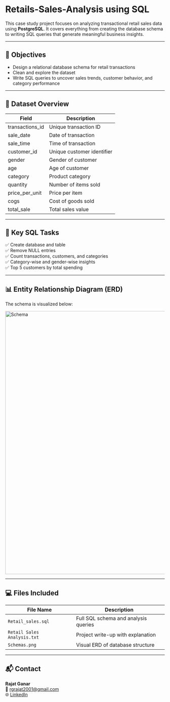 # Retails-Sales-Analysis using SQL

This case study project focuses on analyzing transactional retail sales data using **PostgreSQL**. It covers everything from creating the database schema to writing SQL queries that generate meaningful business insights.

---

## 📌 Objectives

- Design a relational database schema for retail transactions  
- Clean and explore the dataset  
- Write SQL queries to uncover sales trends, customer behavior, and category performance  

---

## 🧾 Dataset Overview

| Field           | Description                          |
|----------------|--------------------------------------|
| transactions_id| Unique transaction ID                |
| sale_date       | Date of transaction                  |
| sale_time       | Time of transaction                  |
| customer_id     | Unique customer identifier           |
| gender          | Gender of customer                   |
| age             | Age of customer                      |
| category        | Product category                     |
| quantity        | Number of items sold                 |
| price_per_unit  | Price per item                       |
| cogs            | Cost of goods sold                   |
| total_sale      | Total sales value                    |

---

## 🧠 Key SQL Tasks

✅ Create database and table  
✅ Remove NULL entries  
✅ Count transactions, customers, and categories  
✅ Category-wise and gender-wise insights  
✅ Top 5 customers by total spending  

---

## 📊 Entity Relationship Diagram (ERD)

The schema is visualized below:

<img width="1150" height="830" alt="Schema" src="https://github.com/user-attachments/assets/2f7db9a5-bb9f-4143-b5eb-cde0432e37ba" />


---

## 💻 Files Included

| File Name                 | Description                                |
|--------------------------|--------------------------------------------|
| `Retail_sales.sql`       | Full SQL schema and analysis queries       |
| `Retail Sales Analysis.txt` | Project write-up with explanation         |
| `Schemas.png`            | Visual ERD of database structure           |

---

## 📬 Contact

**Rajat Ganar**  
📧 rgrajat2001@gmail.com  
🌐 [LinkedIn](https://www.linkedin.com/in/rajat-ganar-40a0a7240/)
